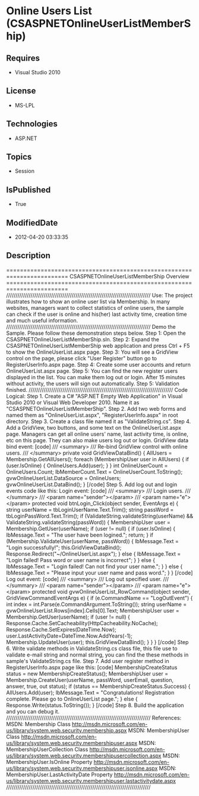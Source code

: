 # Online Users List (CSASPNETOnlineUserListMemberShip)
## Requires
* Visual Studio 2010
## License
* MS-LPL
## Technologies
* ASP.NET
## Topics
* Session
## IsPublished
* True
## ModifiedDate
* 2012-04-20 03:33:35
## Description
======================================================================== CSASPNETOnlineUserListMemberShip Overview ======================================================================== /////////////////////////////////////////////////////////////////////////////
 Use: The project illustrates how to show an online user list via Membership. In many websites, managers want to collect statistics of online users, the sample can check if the user is online and his(her) last activity time, creation time and much useful information.
 ///////////////////////////////////////////////////////////////////////////// Demo the Sample. Please follow these demonstration steps below. Step 1: Open the CSASPNETOnlineUserListMemberShip.sln. Step 2: Expand the CSASPNETOnlineUserListMemberShip web application
 and press Ctrl &#43; F5 to show the OnlineUserList.aspx page. Step 3: You will see a GridView control on the page, please click &quot;User Register&quot; button go to RegisterUserInfo.aspx page. Step 4: Create some user accounts and return OnlineUserList.aspx page. Step
 5: You can find the new register users displayed in the list. You can make them log out or login. After 15 minutes without activity, the users will sign out automatically. Step 5: Validation finished. /////////////////////////////////////////////////////////////////////////////
 Code Logical: Step 1. Create a C# &quot;ASP.NET Empty Web Application&quot; in Visual Studio 2010 or Visual Web Developer 2010. Name it as &quot;CSASPNETOnlineUserListMemberShip&quot;. Step 2. Add two web forms and named them as &quot;OnlineUserList.aspx&quot;, &quot;RegisterUserInfo.aspx&quot;
 in root directory. Step 3. Create a class file named it as &quot;ValidateString.cs&quot;. Step 4. Add a GridView, two buttons, and some text on the OnlineUserList.aspx page. Managers can get all online users' name, last activity time, is online, etc on this page. They
 can also make users log out or login. GridView data bind event: [code] /// &lt;summary&gt; /// Re-bind GridView control with online users. /// &lt;/summary&gt; private void GridViewDataBind() { AllUsers = Membership.GetAllUsers(); foreach (MembershipUser user in AllUsers)
 { if (user.IsOnline) { OnlineUsers.Add(user); } } int OnlineUserCount = OnlineUsers.Count; lbMemberCount.Text = OnlineUserCount.ToString(); gvwOnlineUserList.DataSource = OnlineUsers; gvwOnlineUserList.DataBind(); } [/code] Step 5. Add log out and login events
 code like this: Login event: [code] /// &lt;summary&gt; /// Login users. /// &lt;/summary&gt; /// &lt;param name=&quot;sender&quot;&gt;&lt;/param&gt; /// &lt;param name=&quot;e&quot;&gt;&lt;/param&gt; protected void btnLogin_Click(object sender, EventArgs e) { string userName = tbLoginUserName.Text.Trim(); string
 passWord = tbLoginPassWord.Text.Trim(); if (ValidateString.validateString(userName) && ValidateString.validateString(passWord)) { MembershipUser user = Membership.GetUser(userName); if (user != null) { if (user.IsOnline) { lbMessage.Text = &quot;The user have been
 logined.&quot;; return; } if (Membership.ValidateUser(userName, passWord)) { lbMessage.Text = &quot;Login successfully!&quot;; this.GridViewDataBind(); Response.Redirect(&quot;~/OnlineUserList.aspx&quot;); } else { lbMessage.Text = &quot;Login failed! Pass word or user name is incorrect&quot;;
 } } else { lbMessage.Text = &quot;Login failed! Can not find your user name.&quot;; } } else { lbMessage.Text = &quot;Please input your user name and pass word.&quot;; } } [/code] Log out event: [code] /// &lt;summary&gt; /// Log out specified user. /// &lt;/summary&gt; /// &lt;param name=&quot;sender&quot;&gt;&lt;/param&gt;
 /// &lt;param name=&quot;e&quot;&gt;&lt;/param&gt; protected void gvwOnlineUserList_RowCommand(object sender, GridViewCommandEventArgs e) { if (e.CommandName == &quot;LogOutEvent&quot;) { int index = int.Parse(e.CommandArgument.ToString()); string userName = gvwOnlineUserList.Rows[index].Cells[0].Text;
 MembershipUser user = Membership.GetUser(userName); if (user != null) { Response.Cache.SetCacheability(HttpCacheability.NoCache); Response.Cache.SetExpires(DateTime.Now); user.LastActivityDate=DateTime.Now.AddYears(-1); Membership.UpdateUser(user); this.GridViewDataBind();
 } } } [/code] Step 6. Write validate methods in ValidateString.cs class file, this file use to validate e-mail string and normal string, you can find the these methods in sample's ValidateString.cs file. Step 7. Add user register method in RegisterUserInfo.aspx
 page like this: [code] MembershipCreateStatus status = new MembershipCreateStatus(); MembershipUser user = Membership.CreateUser(userName, passWord, userEmail, question, answer, true, out status); if (status == MembershipCreateStatus.Success) { AllUsers.Add(user);
 lbMessage.Text = &quot;Congratulations! Registration complete. Please go to OnlineUserList page.&quot;; } else { Response.Write(status.ToString()); } [/code] Step 8. Build the application and you can debug it. /////////////////////////////////////////////////////////////////////////////
 References: MSDN: Membership Class http://msdn.microsoft.com/en-us/library/system.web.security.membership.aspx MSDN: MembershipUser Class http://msdn.microsoft.com/en-us/library/system.web.security.membershipuser.aspx MSDN: MembershipUserCollection Class http://msdn.microsoft.com/en-us/library/system.web.security.membershipusercollection.aspx
 MSDN: MembershipUser.IsOnline Property http://msdn.microsoft.com/en-us/library/system.web.security.membershipuser.isonline.aspx MSDN: MembershipUser.LastActivityDate Property http://msdn.microsoft.com/en-us/library/system.web.security.membershipuser.lastactivitydate.aspx
 ///////////////////////////////////////////////////////////////////////////// 